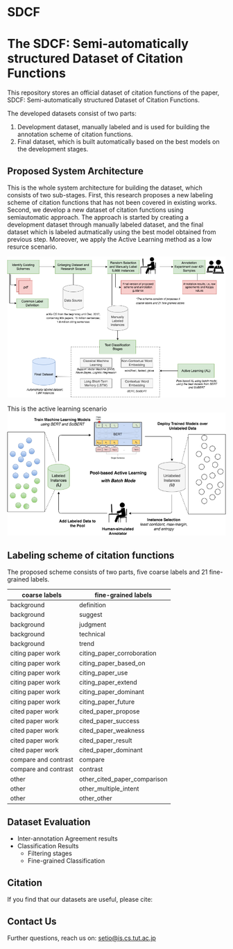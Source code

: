 # SDCF
# The SDCF: Semi-automatically structured Dataset of Citation Functions #

This repository stores an official dataset of citation functions of the paper, SDCF: Semi-automatically structured Dataset of Citation Functions. 

The developed datasets consist of two parts: 
1. Development dataset, manually labeled and is used for building the annotation scheme of citation functions.
2. Final dataset, which is built automatically based on the best models on the development stages.

## Proposed System Architecture ## 
This is the whole system architecture for building the dataset, which consists of two sub-stages. First, this research proposes a new labeling scheme of citation functions that has not been covered in existing works. Second, we develop a new dataset of citation functions using semiautomatic approach. The approach is started by creating a development dataset through manually labeled dataset, and the final dataset which is labeled autmatically using the best model obtained from previous step. Moreover, we apply the Active Learning method as a low resurce scenario.

![picture alt](https://github.com/tutcsis/SDCF/blob/main/Images/new-whole-diagram.png "Title is optional")

This is the active learning scenario
![picture alt](https://github.com/tutcsis/SDCF/blob/main/Images/New-Active-Learning.png "Title is optional")

## Labeling scheme of citation functions ## 
The proposed scheme consists of two parts, five coarse labels and 21 fine-grained labels.

coarse labels  | fine-grained labels
------------- | -------------
background  | definition
background  | suggest
background  | judgment
background  | technical
background  | trend
citing paper work  | citing_paper_corroboration
citing paper work  | citing_paper_based_on
citing paper work  | citing_paper_use
citing paper work | citing_paper_extend
citing paper work | citing_paper_dominant
citing paper work  | citing_paper_future
cited paper work  | cited_paper_propose
cited paper work  | cited_paper_success
cited paper work  | cited_paper_weakness
cited paper work  | cited_paper_result
cited paper work  | cited_paper_dominant
compare and contrast  | compare
compare and contrast  | contrast
other  | other_cited_paper_comparison
other  | other_multiple_intent
other  | other_other

## Dataset Evaluation ## 
* Inter-annotation Agreement results 
* Classification Results 
  * Filtering stages 
  * Fine-grained Classification 

## Citation ## 
If you find that our datasets are useful, please cite:

 

## Contact Us ##
Further questions, reach us on: setio@is.cs.tut.ac.jp   
